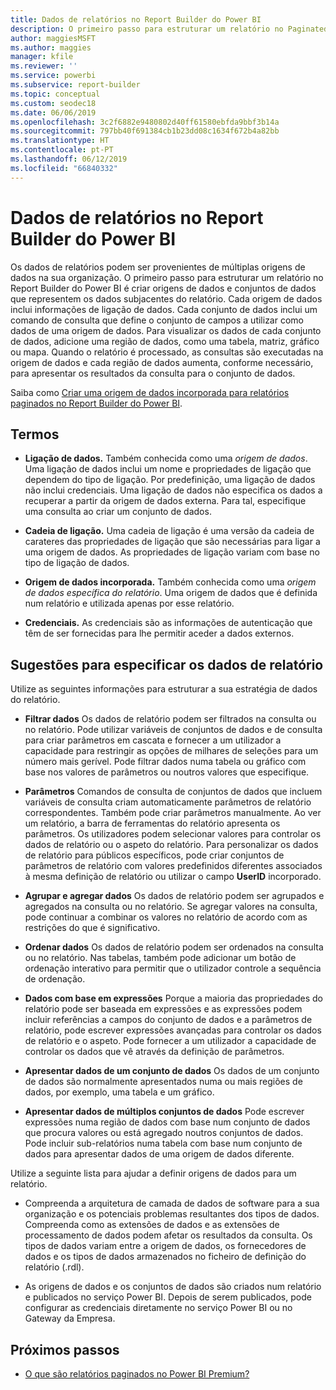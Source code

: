 ```yaml
---
title: Dados de relatórios no Report Builder do Power BI
description: O primeiro passo para estruturar um relatório no Paginated Report Builder do Power BI é criar origens de dados e conjuntos de dados que representem os dados subjacentes do relatório.
author: maggiesMSFT
ms.author: maggies
manager: kfile
ms.reviewer: ''
ms.service: powerbi
ms.subservice: report-builder
ms.topic: conceptual
ms.custom: seodec18
ms.date: 06/06/2019
ms.openlocfilehash: 3c2f6882e9480802d40ff61580ebfda9bbf3b14a
ms.sourcegitcommit: 797bb40f691384cb1b23dd08c1634f672b4a82bb
ms.translationtype: HT
ms.contentlocale: pt-PT
ms.lasthandoff: 06/12/2019
ms.locfileid: "66840332"
---
```

# <a name="report-data-in-power-bi-report-builder"></a>Dados de relatórios no Report Builder do Power BI

Os dados de relatórios podem ser provenientes de múltiplas origens de dados na sua organização. O primeiro passo para estruturar um relatório no Report Builder do Power BI é criar origens de dados e conjuntos de dados que representem os dados subjacentes do relatório. Cada origem de dados inclui informações de ligação de dados. Cada conjunto de dados inclui um comando de consulta que define o conjunto de campos a utilizar como dados de uma origem de dados. Para visualizar os dados de cada conjunto de dados, adicione uma região de dados, como uma tabela, matriz, gráfico ou mapa. Quando o relatório é processado, as consultas são executadas na origem de dados e cada região de dados aumenta, conforme necessário, para apresentar os resultados da consulta para o conjunto de dados.  

Saiba como [Criar uma origem de dados incorporada para relatórios paginados no Report Builder do Power BI](paginated-reports-embedded-data-source.md).


##  <a name="BkMk_ReportDataTerms"></a> Termos  
  
- **Ligação de dados.** Também conhecida como uma *origem de dados*. Uma ligação de dados inclui um nome e propriedades de ligação que dependem do tipo de ligação. Por predefinição, uma ligação de dados não inclui credenciais. Uma ligação de dados não especifica os dados a recuperar a partir da origem de dados externa. Para tal, especifique uma consulta ao criar um conjunto de dados.  
  
- **Cadeia de ligação.** Uma cadeia de ligação é uma versão da cadeia de carateres das propriedades de ligação que são necessárias para ligar a uma origem de dados. As propriedades de ligação variam com base no tipo de ligação de dados.  
  
- **Origem de dados incorporada.** Também conhecida como uma *origem de dados específica do relatório*. Uma origem de dados que é definida num relatório e utilizada apenas por esse relatório.  
  
- **Credenciais.** As credenciais são as informações de autenticação que têm de ser fornecidas para lhe permitir aceder a dados externos.  
  
##  <a name="BkMk_ReportDataTips"></a> Sugestões para especificar os dados de relatório

 Utilize as seguintes informações para estruturar a sua estratégia de dados do relatório.  
  
- **Filtrar dados** Os dados de relatório podem ser filtrados na consulta ou no relatório. Pode utilizar variáveis de conjuntos de dados e de consulta para criar parâmetros em cascata e fornecer a um utilizador a capacidade para restringir as opções de milhares de seleções para um número mais gerível. Pode filtrar dados numa tabela ou gráfico com base nos valores de parâmetros ou noutros valores que especifique.  
  
- **Parâmetros** Comandos de consulta de conjuntos de dados que incluem variáveis de consulta criam automaticamente parâmetros de relatório correspondentes. Também pode criar parâmetros manualmente. Ao ver um relatório, a barra de ferramentas do relatório apresenta os parâmetros. Os utilizadores podem selecionar valores para controlar os dados de relatório ou o aspeto do relatório. Para personalizar os dados de relatório para públicos específicos, pode criar conjuntos de parâmetros de relatório com valores predefinidos diferentes associados à mesma definição de relatório ou utilizar o campo **UserID** incorporado. 
  
- **Agrupar e agregar dados** Os dados de relatório podem ser agrupados e agregados na consulta ou no relatório. Se agregar valores na consulta, pode continuar a combinar os valores no relatório de acordo com as restrições do que é significativo.  
  
- **Ordenar dados** Os dados de relatório podem ser ordenados na consulta ou no relatório. Nas tabelas, também pode adicionar um botão de ordenação interativo para permitir que o utilizador controle a sequência de ordenação.  
  
- **Dados com base em expressões** Porque a maioria das propriedades do relatório pode ser baseada em expressões e as expressões podem incluir referências a campos do conjunto de dados e a parâmetros de relatório, pode escrever expressões avançadas para controlar os dados de relatório e o aspeto. Pode fornecer a um utilizador a capacidade de controlar os dados que vê através da definição de parâmetros.  
  
- **Apresentar dados de um conjunto de dados** Os dados de um conjunto de dados são normalmente apresentados numa ou mais regiões de dados, por exemplo, uma tabela e um gráfico.  
  
- **Apresentar dados de múltiplos conjuntos de dados** Pode escrever expressões numa região de dados com base num conjunto de dados que procura valores ou está agregado noutros conjuntos de dados. Pode incluir sub-relatórios numa tabela com base num conjunto de dados para apresentar dados de uma origem de dados diferente.  
  
 Utilize a seguinte lista para ajudar a definir origens de dados para um relatório.  
  
- Compreenda a arquitetura de camada de dados de software para a sua organização e os potenciais problemas resultantes dos tipos de dados. Compreenda como as extensões de dados e as extensões de processamento de dados podem afetar os resultados da consulta. Os tipos de dados variam entre a origem de dados, os fornecedores de dados e os tipos de dados armazenados no ficheiro de definição do relatório (.rdl).  
  
- As origens de dados e os conjuntos de dados são criados num relatório e publicados no serviço Power BI. Depois de serem publicados, pode configurar as credenciais diretamente no serviço Power BI ou no Gateway da Empresa. 

## <a name="next-steps"></a>Próximos passos

- [O que são relatórios paginados no Power BI Premium?](paginated-reports-report-builder-power-bi.md)  
